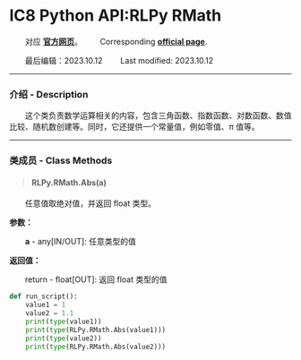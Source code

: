 # IC8 Python API:RLPy RMath
&emsp;&emsp;对应 [**官方网页**](https://wiki.reallusion.com/IC8_Python_API:RLPy_RMath)。
&ensp;&ensp;&ensp;&ensp;Corresponding [**official page**](https://wiki.reallusion.com/IC8_Python_API:RLPy_RMath).

&emsp;&emsp;最后编辑：2023.10.12
&ensp;&ensp;&ensp;&ensp;Last modified: 2023.10.12
___
### 介绍 - Description
&emsp;&emsp;这个类负责数学运算相关的内容，包含三角函数、指数函数、对数函数、数值比较、随机数创建等。同时，它还提供一个常量值，例如零值、π 值等。
___
### 类成员 - Class Methods
> #### **RLPy.RMath.Abs(a)**
&emsp;&emsp;任意值取绝对值，并返回 float 类型。

**参数：**

&emsp;&emsp;**a** - any[IN/OUT]: 任意类型的值

**返回值：**

&emsp;&emsp;return - float[OUT]: 返回 float 类型的值

``` python {.line-numbers}
def run_script():
    value1 = 1
    value2 = 1.1
    print(type(value1))
    print(type(RLPy.RMath.Abs(value1)))
    print(type(value2))
    print(type(RLPy.RMath.Abs(value2)))
```